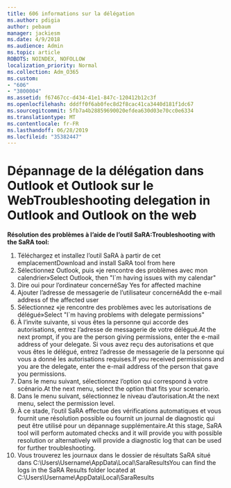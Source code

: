 ```yaml
---
title: 606 informations sur la délégation
ms.author: pdigia
author: pebaum
manager: jackiesm
ms.date: 4/9/2018
ms.audience: Admin
ms.topic: article
ROBOTS: NOINDEX, NOFOLLOW
localization_priority: Normal
ms.collection: Adm_O365
ms.custom:
- "606"
- "3800004"
ms.assetid: f67467cc-d434-41e1-847c-120412b12c3f
ms.openlocfilehash: dddff0f6ab0fec8d2f8cac41ca3440d181f1dc67
ms.sourcegitcommit: 5fb7a4b28859690020efdea630d03e70cc0e6334
ms.translationtype: MT
ms.contentlocale: fr-FR
ms.lasthandoff: 06/28/2019
ms.locfileid: "35382447"
---
```

# <a name="troubleshooting-delegation-in-outlook-and-outlook-on-the-web"></a><span data-ttu-id="809e6-102">Dépannage de la délégation dans Outlook et Outlook sur le Web</span><span class="sxs-lookup"><span data-stu-id="809e6-102">Troubleshooting delegation in Outlook and Outlook on the web</span></span>

<span data-ttu-id="809e6-103">**Résolution des problèmes à l’aide de l’outil SaRA:**</span><span class="sxs-lookup"><span data-stu-id="809e6-103">**Troubleshooting with the SaRA tool:**</span></span>

1. <span data-ttu-id="809e6-104">Téléchargez et installez l’outil SaRA à partir de cet emplacement</span><span class="sxs-lookup"><span data-stu-id="809e6-104">Download and install SaRA tool from here</span></span>
1. <span data-ttu-id="809e6-105">Sélectionnez Outlook, puis «je rencontre des problèmes avec mon calendrier»</span><span class="sxs-lookup"><span data-stu-id="809e6-105">Select Outlook, then "I\`m having issues with my calendar"</span></span>
1. <span data-ttu-id="809e6-106">Dire oui pour l’ordinateur concerné</span><span class="sxs-lookup"><span data-stu-id="809e6-106">Say Yes for affected machine</span></span>
1. <span data-ttu-id="809e6-107">Ajouter l’adresse de messagerie de l’utilisateur concerné</span><span class="sxs-lookup"><span data-stu-id="809e6-107">Add the e-mail address of the affected user</span></span>
1. <span data-ttu-id="809e6-108">Sélectionnez «je rencontre des problèmes avec les autorisations de délégué»</span><span class="sxs-lookup"><span data-stu-id="809e6-108">Select "I\`m having problems with delegate permissions"</span></span>
1. <span data-ttu-id="809e6-109">À l’invite suivante, si vous êtes la personne qui accorde des autorisations, entrez l’adresse de messagerie de votre délégué.</span><span class="sxs-lookup"><span data-stu-id="809e6-109">At the next prompt, if you are the person giving permissions, enter the e-mail address of your delegate.</span></span> <span data-ttu-id="809e6-110">Si vous avez reçu des autorisations et que vous êtes le délégué, entrez l’adresse de messagerie de la personne qui vous a donné les autorisations requises.</span><span class="sxs-lookup"><span data-stu-id="809e6-110">If you received permissions and you are the delegate, enter the e-mail address of the person that gave you permissions.</span></span>
1. <span data-ttu-id="809e6-111">Dans le menu suivant, sélectionnez l’option qui correspond à votre scénario.</span><span class="sxs-lookup"><span data-stu-id="809e6-111">At the next menu, select the option that fits your scenario.</span></span>
1. <span data-ttu-id="809e6-112">Dans le menu suivant, sélectionnez le niveau d’autorisation.</span><span class="sxs-lookup"><span data-stu-id="809e6-112">At the next menu, select the permission level.</span></span>
1. <span data-ttu-id="809e6-113">À ce stade, l’outil SaRA effectue des vérifications automatiques et vous fournit une résolution possible ou fournit un journal de diagnostic qui peut être utilisé pour un dépannage supplémentaire.</span><span class="sxs-lookup"><span data-stu-id="809e6-113">At this stage, SaRA tool will perform automated checks and it will provide you with possible resolution or alternatively will provide a diagnostic log that can be used for further troubleshooting.</span></span>
1. <span data-ttu-id="809e6-114">Vous trouverez les journaux dans le dossier de résultats SaRA situé dans C:\Users\Username\AppData\Local\SaraResults</span><span class="sxs-lookup"><span data-stu-id="809e6-114">You can find the logs in the SaRA Results folder located at C:\Users\Username\AppData\Local\SaraResults</span></span>
